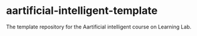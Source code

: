# aartificial-intelligent-template
The template repository for the Aartificial intelligent course on Learning Lab.
